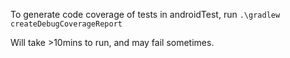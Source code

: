 To generate code coverage of tests in androidTest, run ```.\gradlew createDebugCoverageReport```

Will take >10mins to run, and may fail sometimes.